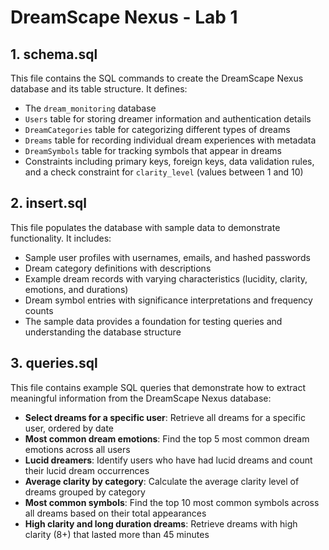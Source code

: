 # DreamScape Nexus - Lab 1

## 1. schema.sql

This file contains the SQL commands to create the DreamScape Nexus database and its table structure. It defines:

- The `dream_monitoring` database
- `Users` table for storing dreamer information and authentication details
- `DreamCategories` table for categorizing different types of dreams
- `Dreams` table for recording individual dream experiences with metadata
- `DreamSymbols` table for tracking symbols that appear in dreams
- Constraints including primary keys, foreign keys, data validation rules, and a check constraint for `clarity_level` (values between 1 and 10)

## 2. insert.sql

This file populates the database with sample data to demonstrate functionality. It includes:

- Sample user profiles with usernames, emails, and hashed passwords
- Dream category definitions with descriptions
- Example dream records with varying characteristics (lucidity, clarity, emotions, and durations)
- Dream symbol entries with significance interpretations and frequency counts
- The sample data provides a foundation for testing queries and understanding the database structure

## 3. queries.sql

This file contains example SQL queries that demonstrate how to extract meaningful information from the DreamScape Nexus database:

- **Select dreams for a specific user**: Retrieve all dreams for a specific user, ordered by date
- **Most common dream emotions**: Find the top 5 most common dream emotions across all users
- **Lucid dreamers**: Identify users who have had lucid dreams and count their lucid dream occurrences
- **Average clarity by category**: Calculate the average clarity level of dreams grouped by category
- **Most common symbols**: Find the top 10 most common symbols across all dreams based on their total appearances
- **High clarity and long duration dreams**: Retrieve dreams with high clarity (8+) that lasted more than 45 minutes
